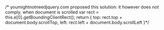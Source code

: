 /* youmightnotneedjquery.com proposed this solution:
   it however does not comply, when document is scrolled
var rect = this.e[0].getBoundingClientRect();
return {
  top: rect.top + document.body.scrollTop,
  left: rect.left + document.body.scrollLeft
}*/

